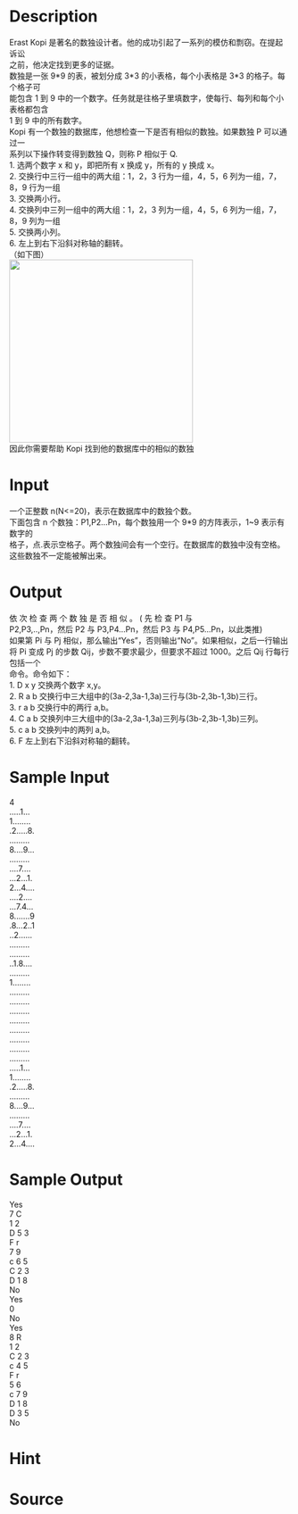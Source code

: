 
# Description

<div class="content"><div>Erast Kopi 是著名的数独设计者。他的成功引起了一系列的模仿和剽窃。在提起诉讼</div>
<div>之前，他决定找到更多的证据。</div>
<div>数独是一张 9*9 的表，被划分成 3*3 的小表格，每个小表格是 3*3 的格子。每个格子可</div>
<div>能包含 1 到 9 中的一个数字。任务就是往格子里填数字，使每行、每列和每个小表格都包含</div>
<div>1 到 9 中的所有数字。</div>
<div>Kopi 有一个数独的数据库，他想检查一下是否有相似的数独。如果数独 P 可以通过一</div>
<div>系列以下操作转变得到数独 Q，则称 P 相似于 Q.</div>
<div>1. 选两个数字 x 和 y，即把所有 x 换成 y，所有的 y 换成 x。</div>
<div>2. 交换行中三行一组中的两大组：1，2，3 行为一组，4，5，6 列为一组，7，8，9 行为一组</div>
<div>3. 交换两小行。</div>
<div>4. 交换列中三列一组中的两大组：1，2，3 列为一组，4，5，6 列为一组，7，8，9 列为一组</div>
<div>5. 交换两小列。</div>
<div>6. 左上到右下沿斜对称轴的翻转。</div>
<div>（如下图）</div>
<div><img src="/source/bzoj/4495/img/aHR0cHM6Ly9seWRzeS5jb20vSnVkZ2VPbmxpbmUvdXBsb2FkLzIwMTYwNC8yMigxKS5wbmc=.png" width="329" height="328" alt=""/></div>
<div></div>
<div>因此你需要帮助 Kopi 找到他的数据库中的相似的数独</div>
<div></div>
<p></p></div>

# Input

<div class="content"><div>一个正整数 n(N&lt;=20)，表示在数据库中的数独个数。</div>
<div>下面包含 n 个数独：P1,P2...Pn，每个数独用一个 9*9 的方阵表示，1~9 表示有数字的</div>
<div>格子，点.表示空格子。两个数独间会有一个空行。在数据库的数独中没有空格。</div>
<div>这些数独不一定能被解出来。</div>
<div></div>
<p></p></div>

# Output

<div class="content"><div>依 次 检 查 两 个 数 独 是 否 相 似 。 ( 先 检 查 P1 与</div>
<div>P2,P3,..,Pn，然后 P2 与 P3,P4...Pn，然后 P3 与 P4,P5...Pn，以此类推)</div>
<div>如果第 Pi 与 Pj 相似，那么输出“Yes”，否则输出“No”。如果相似，之后一行输出</div>
<div>将 Pi 变成 Pj 的步数 Qij，步数不要求最少，但要求不超过 1000。之后 Qij 行每行包括一个</div>
<div>命令。命令如下：</div>
<div>1. D x y 交换两个数字 x,y。</div>
<div>2. R a b 交换行中三大组中的(3a-2,3a-1,3a)三行与(3b-2,3b-1,3b)三行。</div>
<div>3. r a b 交换行中的两行 a,b。</div>
<div>4. C a b 交换列中三大组中的(3a-2,3a-1,3a)三列与(3b-2,3b-1,3b)三列。</div>
<div>5. c a b 交换列中的两列 a,b。</div>
<div>6. F 左上到右下沿斜对称轴的翻转。</div>
<div></div>
<p></p></div>

# Sample Input

<div class="content"><span class="sampledata">4<br/>
.....1...<br/>
1........<br/>
.2.....8.<br/>
.........<br/>
8....9...<br/>
.........<br/>
....7....<br/>
...2...1.<br/>
2...4....<br/>
....2....<br/>
...7.4...<br/>
8.......9<br/>
.8...2..1<br/>
..2......<br/>
.........<br/>
.........<br/>
..1.8....<br/>
.........<br/>
1........<br/>
.........<br/>
.........<br/>
.........<br/>
.........<br/>
.........<br/>
.........<br/>
.........<br/>
.........<br/>
.....1...<br/>
1........<br/>
.2.....8.<br/>
.........<br/>
8....9...<br/>
.........<br/>
....7....<br/>
...2...1.<br/>
2...4....<br/>
</span></div>

# Sample Output

<div class="content"><span class="sampledata">Yes<br/>
7 C<br/>
1 2<br/>
D 5 3<br/>
F r<br/>
7 9<br/>
c 6 5<br/>
C 2 3<br/>
D 1 8<br/>
No<br/>
Yes<br/>
0<br/>
No<br/>
Yes<br/>
8 R<br/>
1 2<br/>
C 2 3<br/>
c 4 5<br/>
F r<br/>
5 6<br/>
c 7 9<br/>
D 1 8<br/>
D 3 5<br/>
No</span></div>

# Hint

<div class="content"><p></p></div>

# Source

<div class="content"><p><a href="problemset.php?search="></a></p></div>


